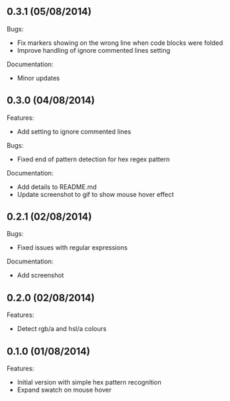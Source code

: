 ## 0.3.1 (05/08/2014)

Bugs:

* Fix markers showing on the wrong line when code blocks were folded
* Improve handling of ignore commented lines setting

Documentation:

* Minor updates

## 0.3.0 (04/08/2014)

Features:

* Add setting to ignore commented lines

Bugs:

* Fixed end of pattern detection for hex regex pattern

Documentation:

* Add details to README.md
* Update screenshot to gif to show mouse hover effect

## 0.2.1 (02/08/2014)

Bugs:

* Fixed issues with regular expressions

Documentation:

* Add screenshot

## 0.2.0 (02/08/2014)

Features:

* Detect rgb/a and hsl/a colours

## 0.1.0 (01/08/2014)

Features:

* Initial version with simple hex pattern recognition
* Expand swatch on mouse hover
